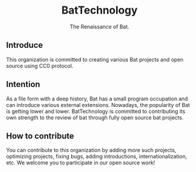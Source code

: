 # <div align="center">BatTechnology</div>
<div align="center">The Renaissance of Bat.</div>

## Introduce
This organization is committed to creating various Bat projects and open source using CC0 protocol.

## Intention
As a file form with a deep history, Bat has a small program occupation and can introduce various external extensions. Nowadays, the popularity of Bat is getting lower and lower. BatTechnology is committed to contributing its own strength to the review of bat through fully open source bat projects.

## How to contribute
You can contribute to this organization by adding more such projects, optimizing projects, fixing bugs, adding introductions, internationalization, etc. We welcome you to participate in our open source work!
